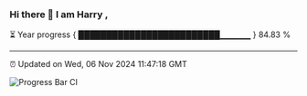 ### Hi there 👋 I am Harry , 

⏳ Year progress { █████████████████████████▁▁▁▁▁ } 84.83 %

---

⏰ Updated on Wed, 06 Nov 2024 11:47:18 GMT

![Progress Bar CI](https://github.com/duykhang68/duykhang68/workflows/Progress%20Bar%20CI/badge.svg)
